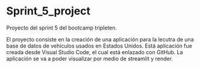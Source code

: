 # Sprint_5_project
Proyecto del sprint 5 del bootcamp tripleten.

El proyecto consiste en la creación de una aplicación para la lecutra de una base de datos de vehículos usados en Estados Unidos. Está aplicación fue creada desde Visual Studio Code, el cual está enlazado con GitHub. La aplicación se va a poder visualizar por medio de streamlit y render.
